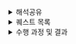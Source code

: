  
<details>
  <summary>해석공유</summary>
    <details>
     <summary>1 주자</summary>
## **개발자 원칙**

### (1) 소스코드레벨에서 오류를 확인하자

(구글링으로 오류 해결하고 넘어가는 경우가 많았는데, 같은 실수를 반복한 적이 많았다. 깊은 학습이 아닌 것 같다, 내것이 아니다)

검색에 의존하지 말고 직접 확인하는 습관을 갖자 -

지속적으로 코드를 분석하면, 코드를 분석하는 힘이 생긴다 -

어떠한 것에 대해 항상 질문을 던져보는 습관을 갖자는 생각이 들었다 -

“정리해보자면, 거의 **왜**라는 질문을 던지고, 이러한 질문을 바탕으로 성장이 생긴다고 생각했다”

### (2) ‘개발자가 성장하는 과정’에 대해

> 오픈 소스 컨트리뷰터가 되었던 경험을 보았음 - 나의 코드와 로직을 먼저 점검해보고 오류를 확인해야겠다는 반성과 다짐을 하게 되었음

> 설계 파트를 정리하면서 읽었음

- UML, 요구사항 명세, 명시적.암시적 설계 등등 다양한 용어에 대한 개념을 확인
- 설계의 중요성
- UML을 최근 사용하지 않는 이유 (실행가능한 소프트웨어 설계를 위해 부가적인 절차가 필요, 설계와 다른 결과물이 나오는 경우가 많음)

> 남과 비교하기보다 자신을 돌이켜보기. 이분법적으로 세상을 바라보지 않기

Ex) 모르는 것과 아는 것 -> 몰랐는데 알게된 것, 아는 척하는 것

<br/>

## **소프트웨어 장인**

### (1) ‘작가의말’에서의 인상깊었던 내용

> 처음으로 소프트웨어공학적으로 깨달음을 얻었던 순간을 책에서 볼 수 있었음

‘애자일’의 개념, 중요한 포인트에 대해 잘 정리되어있었음.

### (2) 작가의 커리어 개발 과정을 재밌게 읽었음

“애자일”에 관해 읽을 때, “항상 가치를 더하는 방향”으로 나아간다는 점이 인상깊었음.

=> 단순히 기능을 추가하는 것이 아니라, 더 나은 방법을 다양하게 모색하고 실험, 한 번 본 코드를 그대로 두지 않음

자기계발 관련한 프로젝트, 블로그, 오픈소스 등에 대한 내용.

=> 사이드 프로젝트와 같이 나의 흥미에 맞는 단위의 작은 프로젝트에 도전해보고 싶다는 생각을 했음

일과 삶 사이의 균형
-p 101. 무엇을 하든지 페이스를 유지하는 것이 중요하다. 일과 삶의 균형을 건강하게 유지하기가 어렵기는 하지만 가능하다.

=> 이번주를 회고하게 되었음.

<br/>

## **함께 자라기**

### ‘애자일로 가는 길’이 핵심 주제였음

=> 처음엔 당연한 말, 추상적인 말이라고 느껴질 수도 있겠지만, 책을 깊이 읽다보면 “현실에 더욱 적합하고” 고정관념을 깰 수 있는 세분화된 방법과 구체적인 예시가 함께 등장함

=> [예시] 훌륭한 개발자들을 팀으로 모아서

- 각자 프로젝트 진행
- 함께 프로젝트 진행

2가지의 방식을 실험해봄. 후자의 방식이 성능이 더 떨어졌음

“애자일”이 틀린 것을 증명하는 예시가 아니라, ‘함께’하면 소통하는 방식이 잘못될 경우 오히려 성과가 떨어질 수도 있다는 의미임

=> 애자일 방식 도입을 설득하거나, 모르는 사람이 읽으면 좋은 책인 것 같음
    </details>
    <details>
     <summary>2 주차</summary>
##  (1) 마이너 원칙을 지켜 나만의 버전을 업그레이드 하자
### 1.0.0 배포하기 그리고 다음 버전 준비하기
#### 7가지 마이너 원칙을 지키다 보면 메이저 버전을 올릴 수 있다.
- 메타 인지 (자신의 속도, 목표)
- 암묵지와 형식지 (직접 분석하고 구현)
- 자존감 지키기 (과거의 자신과 비교)
- 낯선 환경에서 구현하기 (제약사항 추가, 다양한 시도)
- 적절한 회복과 휴식
- 실수를 두려워하지 않되 결과에 반영하지 않고, 빠르게 실수를 찾기 위해 다양한 측면에서 개선
- 사고의 유연성 (지식 공유, 의견 수렴)

지난 금요일에 5번까지의 마이너 원칙을 책을 통해 알 수 있었고, 이를 지키고자 한 주간 노력했습니다.
한 주를 돌이켜 보면, 확실히 노력한 만큼 지키고자 한 원칙들을 생각보다 잘 지켰습니다.
하지만, 오늘 새로 읽고 알게 된 나머지 두 원칙은 확실히 의식하지 않으니 지켜지지 않은 부분이 많은 듯 합니다.
특히 짝 활동이 하루 더 추가된 만큼 함께 프로그래밍 하는 시간 동안 실수를 두려워했습니다. 이러한 두려움으로 인해 검색을 통해 학습한 지식의 예제를 직접 구현하지 않고 그대로 사용하고자 한 순간이 종종 있었습니다. 

이는 제 성장에 도움이 되지 못합니다. 학습한 지식이 형식지 또는 암묵지가 되지 않을 수 있으며, 사고가 확장 또는 깊어지지도 않습니다.

따라서 다음 한 주는 추가로 알게 된 두 마이너 원칙을 의식하여 지켜 네이버 부스트캠프를 통해 버전이 한 단계 혹은 더 업그레이드 된 개발자가 되도록 도전하려 합니다. 

## (2) TDD를 하는 습관을 들이자
- 소프트웨어가 얼마나 빨리 변경 혹은 개선될 수 있느냐는 소프트웨어의 품질이 좋을 수록 더 민첩성을 띄게된다.
- 이때, 소프트웨어 품질에 중요함을 미치는 것은 코드의 품질이라고 볼 수 있다.
- 저자가 강조하는 코드의 품질의 유지하는 방식은 TDD방식을 도입하는 것이다. 많은 개발자들이 테스트 코드를 작성할 시간이 없다는 핑계를 대며 스스로 코드의 품질을 깎고 있다.
- 실제로 업무시에는 리더단에서 Test Code를 도입하지 않으면 사용할 일이 없었고, 나의 주도로 프로젝트를 진행했을 때에도, 테스트 코드 작성을 무시하였다.
- 이번주 미션을 통해서 처음 Jest와 같은 Test Tool을 사용해보았는데, (심지어 몇 번 사용했었던 Nest.js에서는 import가 되어있는 라이브러리이다.)
- 테스트 코드 작성에 추가적인 시간이 드는것은 맞지만, 이로 인해 얻는 시간적, 소프트웨어 품질적 이득은 이를 훨씬 능가한다.
- 이를 항상 기억하고, TDD를 하는 습관을 들이도록 해보자!

## (3) 목표를 달성하는 나만의 기준과 목표 설정 방법
### 목차 선정과정
관심 있는 분야는 아래와 같았습니다.
- 프로덕트 중심주의
- 목표를 달성하는 나만의 기준,GPAM
- 나의 메이저 버전을 업그레이드 하는 마이너 원칙들

룰렛을 추첨을 통해 정함.

### 목표를 달성하는 나만의 기준,GPAM

- Goal를 정하기
- Plan 만들기
- action 하기
- Measure 진행해 결과를 확인한다.


### 목표설정의 안좋은 예시
- 목표(계획)에서 힘든 부분은 평가하기 애매한 요소이다.
ex) 건강하다 이건 무슨 기준으로 평가해야하는지 
 
- 광범위해도 안된다.
ex) 행복하자
- 실제 행동이 불가능한 목표
ex) 복권을 사서 1등 당첨되기
- 결과를 측정할수 없는 목표
ex) 멋있게 집꾸미기, 멋있게라는 기준의 무엇인지


### 목표 설정은 S.M.A.R.T 방법을 소개함.

- S : 개선이 필요한 영역에 대한 구체적인 목표
- M: 진행상황에 대한 측정이 가능한지
- A :실행이 가능한지
- R: 리소스로 현실적으로 가능한지
- T: 결과가 언제 나올지, 기한이 있는지

여기에 육하원칙에서 어떻게를 뺀것을 적용해보면 됩니다.


### 아쉬웠던 점
정보전달글이라서 저자의 주관이 많이 빠져서 아쉬웠음.

### 인상 깊었던 말

- 목표를 세워도 P,A,M이 불가능하면 좋지 않다.
- 목표는 수치화 해야한다

## (4) 가장 학습하기 힘든 직업이 살아남는다
"가장 학습하기 힘든 직업이 살아남는다 했는데 학습하기 힘든 다는 게 무엇일까?"를 생각하며 읽어보았습니다.

<인간이 학습하기 좋은 환경 조건>

목표가 분명
매 순간 선택할 수 있는 행동/선택의 종류가 정해져 있다
매 순간 자신이 목표에 얼마나 근접했는지 알 수 있다.
닫힌 시스템 (예상 못 한 외부 요소가 들어오지 않는)
과거의 선택과결과에 대한 구조화된 기록이 많다
→ 인공지능 시스템에서 유리한 조건
→ 인공지능에게 대체될 수 있음
→ 인공지능에게 대체되지 않기 위해 학습하기 힘든 주제를 잘 다룰 수 있어야 한다.

<학습하기 힘든 환경 주제>

목표가 모호
매 순간 선택할 수 있는 행동이 불확실
매 순간 내 목표에 얼마나 근접했느지 알기 어렵다
열린 시스템(예상 못한 외부요소가 들어오는 경우가 흔한)
과거의 선택과 결과에 대한 구조화된 기록이 별로 없다
컴퓨터화 되지 않기 위해 유리한 요소

독창성
협상
설득
미 노동부에 따른 미래에 컴퓨터로 대체될 확률
프로그래머 : 스펙대로 코드를 만드는 사람 → 48%
소프트웨어 개발자 : 사용자 요구사항을 분석하고 그에 대한 솔루션을 설계 → 4.2%

컴퓨터화 되지 않기 위해, 인공 지능에 대체 되지 않기 위해서는 사용자 요구사항을 분석하고 그에 대한 솔루션을 설계하는 소프트웨어 개발자 방향으로 나아가야 한다.‘협상’, ‘설득’과 같은 사용자와 커뮤니케이션 스킬을 늘리자

## (5) Make it work, then make it better
개발자 원칙의 9장에 나오는 격언입니다. 일단 돌아가게 만든 후, 더 좋게 만들라는 것인데요. 이 원칙은 코드의 효율성을 높이는 작업에도, 기술부채를 줄이는 작업에도 동일하게 적용됩니다. 코드의 효율성을 높이기 이전에, 원하는대로 잘 돌아가게 만드는 것이 더 중요한 것입니다.
코드가 잘 돌아간다면, 좋은 코드를 작성할 차례입니다. 좋은 코드를 작성하기 위한 방법은 가독성, 성능, 유연성을 높이는 것입니다.
그 중 가독성이 가장 중요하게 지켜야할 방법입니다. 코드의 가독성이 낮다면 다른 사람이 코드를 이해하고 수정하는 과정에서 오류가 발생할 가능성이 늘어납니다. 또한, 가독성이 높은 코드를 쓰기 위해서는 규칙을 통일하는 것이 중요합니다. 내가 변수이름을 더 알맞은 이름으로 짓고 싶어도, 전체 변수의 이름을 바꾸는 것이 아니라면 기존에 사용하던 변수 이름이 있다는 그것을 사용해야 합니다. 띄어쓰기, 줄바꿈, 탭 역시 마찬가지입니다.
책의 이런 내용을 읽으면서 그동안 유연성과 가독성을 높이기 위해 팀의 결정과는 상관없이 독단적으로 선택했던 방식들이 떠올랐습니다. 앞으로는 그 무엇보다 잘 동작하는 것과 진정한 가독성을 높이는 방법에 대해 잘 고려하면서 개발을 해야겠습니다.

## (6) 인상깊었던 부분
프로덕트 중심으로 성장하기

이 부분이 많이 공감됐다.

개발을 처음시작할 때, 관련지식이 0인 상태로 시작했는데, 프로젝트를 하다보니

빠르고 그리고 많이 배울 수 있었다.

나한테만 통하는 원칙이 아니고 모두에게 통하는 원칙인 것 같아서 신기했다.

추가로, 마지막 장을 읽으면서

cs공부를 더 열심히 해야겠다고 느꼈다.

공부를하면 세상의 해상도가 달라진다는 글귀가 있다.

나도 개발 공부를 더 해서 코드를 보는 해상도를 높여야겠다고 느꼈다.
    </details>
    <details>
     <summary>3 주차</summary>
## 해석 공유

- **J271_한민수**
    
    > **📚 읽은 책:** 함께 자라기 (김창준)
    
    ❓ **책을 선정한 이유:** 네부캠 챌린지에 입과할 때의 목표가 동료와 함께 성장하는 것이었다. 그래서 제목에 이끌려 이 책을 선정했다.
    
    **👍 인상깊었던 부분:** 학습이 빠른 팀은 어떠한 기술을 학습할 때 리더가 중심이 되어 그것을 기술적인 도전이라기보다 조직적 도전으로 받아들인다. 그래서 새로운 기술을 개개인이 습득해야 하는 것이 아니라 그것을 가지고 함께 일하는 새로운 방법을 만들어간다. 이러한 팀은 새로운 것을 학습할 때 “뭐가 새롭다는거지? 꼭 필요한가?”와 같이 냉소적으로 받아들이는 대신, 새로운 것을 시도해서 성장할 수 있다는 데 흥미를 느낀다고 한다. 또한 속도가 빠른 팀은 뭔가 새로운 것을 제안하고 시도하는 데 열려 있고, 실패에 관대하고 실수를 인정하는 데 부담을 느끼지 않는 심리적으로 보호된 상태에 있다는 특징이 있다.
    
    **☺️ 느낀 점:** 지속 가능한 개발자가 되기 위해서는 빠르게 변화하는 기술의 흐름을 무시하지 않고 궁금해하고, 시도해보는 열정이 필요한 것 같다. 이 책에서 이야기하는 좋은 팀의 특징들은 우리가 생각하는 이상적인 조직의 모습이지만, 결국 그러한 조직에서 일하는 즐거움을 경험하고 싶다면 나 자신부터 많이 변화시켜야 하지 않을까 라는 생각을 하게 된다.
    > 
    
- **S048_이명진**
    
    > **📚 읽은 책:** 개발자 원칙
    
    **👍 인상깊었던 부분**
    “오류를 만날 때가 가장 성장하기 좋을 때 이다.”
    
    대부분의 오류는 스택오버플로에서 검색하면 해결 가능 하다.단순히 여기서 끝내버리면 실제로 깊은 지식을 얻기가 어렵습니다.
    
    한발 더 나아가서 해당 툴의 소스 코드를 확인하는 것으로 관련 에러가 왜 발생하는지 해결하려면 어떻게 해야 하는지 같은 깊은 지식을 얻을 수가 있습니다.
    
     → 이것이 소스 레벨에서 오류를 확인 하라는 주장 !!
    
    지식을 글로 공유해라.
    
    소스레벨에서 이해한 내용을 이해했다면, 결과물로 남기는 것이 중요하다.
    
    이해한 내용을 블로그에 정리하거나 오픈소스에 기여하여 결과물을 남깁니다.
    
    오픈소스 기여, 블로깅 꼭 추천! 저도 못해도 한달에 하나 이상 딥하게 포스팅 하고 있습니다 :)
    > 

- **J004_강준현**
    
    > **📚 읽은 책:** 함께 자라기 (김창준)
    
    **👍 인상깊었던 부분**
    > 
    > 
    > 프로그램언어 배우기
    > 
    > 튜토리얼을 읽을때 뭘 만들지 생각하고 읽기.
    > 
    > 표준라이브러리 소스코드 읽기
    > 
    > 다른 코드를 읽다가 필요한 기능 추가해보기
    > 
    > 실수를 빨리 회복하는 게 중요
    > 
    > 다른사람이 실수 했을 때도 빨리 회복할 수 있게 돕고, 실수를 공개하고 서로 이야기 하고 거기서 배우는 문화.
    > 
    > 동료와 협력하는 것이 중요, 의사소통능력 같은 사회적 기술을 훈련해야함. 도움받기, 피드백 주고받기, 영향력 미치기, 기르치고 배우기, 위임하기 등
    > 
    > **☺️ 느낀 점**
    > 
    > 누구나 생각하는 이상적인 학습 방법을 소개하고 있는 것 같아 리마인드에 좋다는 느낌을 받았지만
    > 
    > 너무 이상적인 방법이라 실천 해야겠다 라는 마음이 막 생기지는 않는 것 같다. 
    > 
    
- **K011_김정현**
    
    > 📖 **읽은 책:** 개발자의 원칙
    ”나의 메이저 버전을 업그레이드하는 마이너 원칙들
    **개발자도 자신을 업그레이드해 차근차근 버전을 올려야한다.**
    💯 **인상 깊었던 부분: 자신에게 알맞는 방향과 속력을 찾아야 공부도 제대로 되는것이다.**
    😎 **느낀점:**지금까지 남들과 비교하면서 내가 너무 느리다고 생각해서 너무 뒤쳐지는게 아닐까? 라는 느낌을 항상 받고 있었는데 이 부분을 읽고나니 나에게 맞는 속도와 방향을 찾고 남들과 비교하지 않고 꾸준히 나아간다면 한층 더 업그레이드된 개발자가 될 수 있지 않을까? 라는 생각을 하게되었습니다!
    > 

- **J226_정유찬**
    
    > **📚 읽은 책:** 소프트웨어 장인 (산드로 만쿠소)
    > 
    > 1. **ch3 중요 내용 정리**
    >     - **소프트웨어 장인정신이란 ?**
    >         - 소프트웨어 장인정신은 소프트웨어 개발의 프로페셔널리즘에 대한 것이다.
    >         - 자신이 하는 일에 주인의식을 가지고 프로페셔널하게 행동하고, 고객이 원하는 것이 무엇이든 달성하도록 돕는다. 다른 개발자에게 배우고 자신의 지식을 나누며, 경험이 부족한 개발자들을 멘토링하는 것이다.
    >     - **소프트웨어 장인정신 매니페스토**
    >         - 소프트웨어 장인정신에 대한 여러 유명인들의 논의를 정리한 것. 소프트웨어 장인정신 구글 그룹에 기록되어 있음.
    >         1. **동작하는 소프트웨어뿐만 아니라, 정교하고 솜씨 있게 만들어진 작품을.**
    >             
    >             시간이 지나도 개발자가 애플리케이션을 수정하는 것을 두려워하게 해선 안된다. 소스 코드는 예측가능하고 유지보수 될 수 있는 상태.
    >             
    >         2. **변화에 대응하는 것이 아니라, 계속해서 가치를 더하는 것을.**
    >             
    >             소프트웨어가 오래될수록 고통과 비용이 아닌 그 가치가 커져야 한다. 소프트웨어의 생명을 늘리면서 변화에 빠르게 대응할 수 있도록 유지.
    >             
    >         3. **개별적으로 협력하는 것 뿐만 아니라, 프로페셔널 커뮤니티를 조성하는 것을.**
    >             
    >             소프트웨어 장인정신의 중심에는 멘토링과 공유가 있다.
    >             
    >         4. **고객과 협업하는 것뿐만 아니라, 생산적인 동반자 관계를.**
    >             
    >             소프트웨어 장인은 공장 노동자가 아니다. 비즈니스를 이해하고, 개선사항을 제안하며, 고객 또는 고용주와 생산적인 동반자 관계를 맺어야 한다. 코드와 관련된 일이 아니면 나의 일이 아니라고 생각하는 개발자는 진정한 소프트웨어 장인이라고 할 수 없다.이 아니면 나의 일이 아니라고 생각하는 개발자는 진정한 소프트웨어 장인이라고 할 수 없다.
    >             
    > 2. **깨달은 점**
    >     - 나는 소프트웨어 장인정신을 잘 갖추고 있나를 돌아보며 반성하였다.
    >         - 코딩할 때 단순히 동작하게만 하는 것이 아니라 유지보수에 용이하게 만들고 있나
    >         - 내 코드를 타인이 읽었을 때 실행이 쉽게 예측가능한가
    >         - 나는 소프트웨어 커뮤니티에 잘 참여하고 있나
    >     - 네이버 부스트캠프를 통해 이러한 소프트웨어 장인정신을 기르고, 코딩할 때 이를 습관화하는 자세를 갖추어야겠다.
    
- **J232_정한힘**
    
    > **📚 읽은 책:** 개발자 원칙
    > 
    > 1. **읽었던 부분 (4장의 내용)**
    >     
    >     꼭 개구리를 만들어야만 공유를 할 수 있을까? 개구리를 완성하지 못하더라도 직접 만들면서 학습한 코드를 공유하면 다른 사람에게 도움이 될 수 있다.  코드는 생각 과정이 생략된 여러 가지 해결 방법 중에 하나일 뿐이고, 사소한 실수부터 차곡차곡 경험해야 결과로 만들어지는 코드가 나의 것이 된다.
    >     
    >     프로그래밍 연습이 충분히 되어 있지 않아서 정말 어디서부터 작업을 시작해야할지 모르겠다면, 무조건 따라 하기 단계가 필요할 수 있다. 하지만 너무 반복하다 보면 자기 스스로 잘한다는 함정에 빠질 수 있기에, 다른 사람 코드를 눈으로 읽으면서 머릿속으로만 구조화를 시도한 후, 백지에 나만의 방식으로 작성해보자.
    >     
    > 2. **깨달은 점**
    >     
    >     이 부분이 이번 챌린지 기간동안의 나에게 필요한 부분이였다고 생각합니다. 나는 객체지향 프로그래밍 연습이 충분히 되어 있지 않아서 클래스 구조를 짜는 것부터 두려움을 느꼈습니다. (지금도 어떤 방식이 올바른지 잘 모르겠습니다) 아마도 제가 찾던 내용은 과학자들이 찾는 수식이 아니였을까 싶습니다. 두려움을 느끼는 시간동안 방법을 몰라서 많은 시간을 낭비하게 됐는데, 미션을 내려놓더라도 무조건 따라하기 방식을 사용했어야 한다는 생각이 듭니다. 동료들의 코드를 살펴보면서 어느 정도 틀은 있지만 정답은 없다는것을 느낍니다. 
    >     
    >     또한 피어세션을 여러번 진행하면서 코드는 생각 과정이 생략된 여러 가지 해결 방법 중에 하나라는 점을 느끼고 있습니다. 동료들의 코드를 보면서 수준이 높은 코드일수록 문제 해결 과정이 생략되어있으면 이해하기도 어려웠고 코드에서 전하는 이야기의 흐름을 따라가기가 어려웠습니다. 저도 문제 해결 과정이 의식의 흐름대로 진행되거나 코드 리뷰 형식으로 진행되는 경우가 많은데 이 부분을 해결하고 싶다고 생각합니다.
    >
    </details>
</details>

 
<details>
  <summary>퀘스트 목록</summary>
   <details>
    <summary>1 주차</summary>
## 🫣 양심에 찔린 휴식

- 커피 한 잔을 마시면서 나는 어떤 개발자가 되고 싶은지 고민하기
- 침대에 누워서 챌린지 입과 전 썼던 다짐글 다시 읽어보기
- 30분 침대에 누워 10분 독서, 20분 휴식하기

## 🤷‍♂️ 에라 모르겠다 휴식

- 일주일 동안 아무것도 안 해도 된다면,
어디를 여행가고 싶은지와 이유를 적어주세요
- 노래방 점수 찍어서 올리기
    - 80점 이상만 인정합니다.
- 제일 먹고 싶은 음식 먹고 인증샷 찍어서 올리기
   </details>
   <details>
    <summary>2 주차</summary>
## ﹖？ 퀘스트 목록 ﹖？

- 1주차 퀘스트는 휴식치고는 너무 하는게 많다.
- 이것이 진짜 휴식이다.
- 시간 지나면 다 도태되는 겁니다... 다...

### 척추 요정 🧚
이유 : 척추요정은 모두의 건강을 책임집니다.

- 슬랙에 글 올리고 캡처하기
- 하루 한번 랜덤 시간
- Random채널에서 J071_김태원님처럼 해주시면 됩니다.

### 노래 추천 🎧
이유: 사탕같은 달콤한 간식은 좋은 휴식이  되어주죠. 다른 사람의 귀에 캔디같은 노래를 넣어주세요.
`네 귀에 캔디 🍭`

- 슬랙에 추천 글 올리고 캡처하기
- 주에 2회 이상

### 산책 30분 🚶🚶‍♀️
이유: 문화체육관광부에서 권장하는 하루 권장 산책 시간을 차용했습니다.

- 산책하는 사진 찍기
- 주에 2회 이상

### 코어 수면 시간 지키기 (7시간 30분) 🛌
이유: 코어 운동은 항상 중요합니다. 코어 수면도 운동시켜주세요.

- 핸드폰 사용시간으로 인증하기
- 표에 수면, 기상 시간 기록하기

### 유튜브 영상추천 📽️
이유: 도파민의 보충은 항상 필요하다.

- 슬랙에 재밌다고 느낀 유튜브 영상 추천하기 **(개발 관련 안됌)**
- 주에 2회 이상

### 오늘의 명경기 (올림픽) 🏟️
이유: 지구촌의 축제 `올림픽`. 미션에도 불구하고 참을 수 없습니다.

- 슬랙에 올림픽 경기 하나 보고 인증샷 올리기
- 어떤부분이 명경기였는지 설명도 작성하기
- 주에 2회 이상
   </details>
   <details>
    <summary>3 주차</summary>
## 3주차 퀘스트

### 코어 수면 시간 지키기 (7시간 30분) 🛌

이유: 그대로 이어 가려고 합니다..! 수면시간은 매우 중요하니까 이어나가겠습니다.

실제로 과제를 무리하게 밤새워서까지 진행한 경험이 있습니다. 밤을 새우고 과제를 하고 피어 세션을 하고 짝 프로그래밍까지 진행을 하였는데 다음날까지 무리가 생겨서 시간 대비 효율을 느끼지 않았습니다.

따라서 잠은 무조건 자야하고,  본인 패턴에 맞게 자는게 중요하다고 생각합니다.

그 이후로 저는 1시면 무조건 자고 6시30분에 기상하는걸 택했는데요!

1시까지 하다가 완성 못하면 아침에 피어세션 전에 못한 것을 살펴 봤습니다.

일찍 일어나서 제 코드를 볼 여유도 피어분들의 코드를 볼 여유가 있어서 수면 패턴은 꼭 지켜야 한다고 생각합니다.!

- 핸드폰 사용시간으로 인증하기
- 표에 수면, 기상 시간 기록하기

### 산책 30분 🚶🚶‍♀️

이유: 그대로 이어가려고 합니다. 산책은 언제나 옳습니다. 매일 집에만 있다보니 건강이 악화되는게 느껴집니다. 산책하면 육체적 건강도 좋아지고 정신적 건강도 좋아집니다.

- 산책하는 사진 찍기
- 주에 2회 이상

### 노래 추천 🎧 → 개발할 때 듣기 좋은 노래 추천🎧

이유: 전 개발할 때 일반적인 노래(발라드, 팝송, 드라마 ost 등)보다 개발할 때 듣기 좋은 노래를 따로 선정해 듣는 것이 능률이 올라가는 효과를 받았습니다. 졸릴 때 노래를 들으면 잠도 깨고, 개발 효율이 상승합니다.

- 슬랙에 추천 글 올리고 캡처하기
- 주에 2회 이상

### 유튜브 영상추천 📽️

이유: 도파민의 보충은 항상 필요하다. 

수정 이유: 도파민에 절여진 현대인에게 도파민이 필요한 유튜브 영상말고 힐링을 할 수 있는 영상을 추천했으면 좋겠다 생각해 수정하겠습니다.

- 슬랙에 힐링이 된다고 느낀 유튜브 영상(파인애플 집에서 키우기 등) 추천하기 **(개발 관련 안됌)**
- 주에 2회 이상

### 이번주의 진 명경기 (올림픽) 🏟️

이유: 지구촌의 축제 `올림픽`. 미션에도 불구하고 참을 수 없습니다. 

**수정한 이유**: 지구촌의 축제 `올림픽` 놓칠 수 없죠 **하지만** 마지막주인 만큼 **조금은** 참는게 어떨까요?

- 슬랙에 올림픽 경기 보고 인증샷 올리기
    - 아니라면 단지 재밌던 경기를 캠퍼분들에게 추천해줘도 괜찮습니다!
- ~~주에 2회 이상~~   ⇒ **딱 1경기**

### 척추 요정 🧚

이유 : 척추요정은 모두의 건강을 책임집니다.

수정 내용: 1, 2주차때 수행해주신 분들이 마치 정말 요정이 이야기해주는 것처럼 슬랙에 글도 예쁘게 써주셨는데, 이 미션을 받는 사람에 따라서는 시간적으로 부담이 될 수 있다고 생각이 됩니다. 그래서 하루 한 번 척추 운동 관련 유튜브 영상을 캠퍼분들에게 리마인드 해주는 것으로도 척추요정의 역할을 충분히 할 수 있을 것 같습니다.

- 하루 한 번 랜덤 시간에 유튜브에서 척추 스트레칭 영상 찾아서 슬랙 랜덤채널에 짧은 안부인사와 함께 공유하고 캡처하기
- 늘 다른 영상을 추천해줄 필요는 없습니다. ‘리마인드’를 중요하게 생각해주세요
   </details>
</details>


 <details>
        <summary>수행 과정 및 결과</summary>
        <details>
            <summary>1주차</summary>
            <details>
                <summary>J132_서정범</summary>
                <p><strong>퀘스트</strong></p>
                <ul>
                    <li><strong>커피 한 잔을 마시면서 나는 어떤 개발자가 되고 싶은지 고민하기</strong></li>
                    <li>바쁜 와중에 잠시 휴식을 취하면서 나아가고자 하는 방향에 대해서 생각해보면 좋을 것 같아요.</li>
                    <li>제가 되고 싶은 개발자는 협업하는 팀원분들이 저에게 의지할 수 있는 개발자가 되는 것이 목표입니다. 이것은 단순히 개발 실력만을 이야기 하는 것이 아닌 커뮤니케이션 스킬 및 여러가지 협업 능력도 포함된다고 생각합니다. 물론 베이스가 개발자이니 개발 환경에서 발생한 문제를 해결하는 능력은 기본적으로 중요하고 이를 위해서 여러 가지 상황을 고려하고 여러 해결책을 제시 할 수 있는 사람이 되는 것이 1차적인 목표겠지만, 이를 표현하는 것 그리고 평소에 신뢰를 쌓는 것들은 다른 능력도 요구된다고 생각합니다. 이를 위해서 스스로에 대해서 계속해서 생각하고 부족한 부분을 채워가는 개발자가 되려고 합니다.</li>
                </ul>
            </details>
            <details>
                <summary>J183_이석규</summary>
                <p><strong>퀘스트</strong></p>
                <ul>
                    <li>산책 중 가장 마음에 들었던 순간 사진 찍어서 올리기</li>
                    <li>정신건강과 육체건강을 다 챙길 수 있을 것 같습니다.</li>
                </ul>
                <p><strong>퀘스트</strong></p>
                <ul>
                    <li>비도 많이 오고, 과제도 못 끝낸 적이 많아 산책을 다니기 힘들었습니다. 대신 주말에 평소 가고싶었던 피자집을 가서 정신건강을 챙겼습니다.</li>
                    <li>아무래도 이 템포로 공부를 계속하려면 육체적으로 많이 힘들 것 같다. 다른 분들 헬스장 빼먹지 않고 가시는것을 본받아 헬스등록해야겠다……</li>
                </ul>
                <img width="600" alt="image" src="https://github.com/user-attachments/assets/f7aa478f-a10d-4433-af57-cf7b75f07984"></br>
            </details>
            <details>
                <summary>J213_장서윤</summary>
                <p><strong>퀘스트</strong></p>
                <ul>
                    <li><strong>일주일 동안 아무것도 안 해도 된다면, 어디를 여행가고 싶은지와 이유를 적어주세요</strong></li>
                    <li>챌린지 기간동안 바빠서 다른 생각을 할 여유가 없어졌는데, 고민해보는 시간을 가져보고 싶어요!</li>
                </ul>
                <p><strong>결과</strong></p>
                <ul>
                    <li>베트남 다낭에 가고 싶어요! 챌린지 발표를 기다리는 동안에 베트남 다낭에 있었는데,초반에는 네부캠 결과를 기다리는 것 때문에 제대로 못 놀았거든요..! 다행히 결과를 받고나서는 재밌게 놀았지만, 약간 아쉬움이 남았어서, 더 놀고 싶습니당!</li>
                </ul>
            </details>
            <details>
                <summary>K018_김희준</summary>
                <p><strong>퀘스트</strong></p>
                <ul>
                    <li><strong>커피 한 잔을 마시면서 나는 어떤 개발자가 되고 싶은지 고민하기</strong></li>
                    <li>어떤 개발자로 성장하고 싶은지 이번 챌린지를 기회로 잘 정리해가고 싶은 마음에 선정하였습니다.</li>
                </ul>
            </details>
            <details>
                <summary>J031_김도훈</summary>
                <p><strong>퀘스트</strong></p>
                <ul>
                    <li><strong>커피 한 잔을 마시면서 나는 어떤 개발자가 되고 싶은지 고민하기</strong></li>
                    <li>챌린지 기간 동안 쫓기듯 미션을 수행했는데, 커피 한 잔의 여유가 필요한 것 같아요!</li>
                    <li><strong>산책 중 가장 마음에 들었던 순간 사진 찍어서 올리기</strong></li>
                    <li>평소 산책을 좋아해서 저녁에 산책 나갈 때마다 찍고 싶어요!</li>
                </ul>
                <p><strong>수행 결과</strong></p>
                <ul>
                    <li>커피를 마시면서 시니어 개발자가 되고 싶다는 목표로 전문성을 가진 개발자와 멘토링과 같이 함께 성장하는 개발자가 되고 싶다고 생각했습니다. 대단한 개발 실력을 가진 사람은 정말 많고 이것은 단순히 시간이 지남에 따라 가질 수 있는 능력은 아니라고 생각합니다. 그래서 함께 성장하며 소통하는 개발자가 되고 싶다고 생각했습니다.</li>
                    <li>본가가 전주라서 한옥마을로 산책을 갔다 왔습니다. + 전북대도 갔다 왔습니다!</li>
                    <img width="600" alt="image" src="https://github.com/user-attachments/assets/87a2507e-12a6-421f-aa01-c12fdaa9318a"></br>
                    <img width="600" alt="image" src="https://github.com/user-attachments/assets/533ecd83-dc93-4f28-a5d4-268caeac98e8"></br>
                </ul>
            </details>
            <details>
                <summary>S021_문영균</summary>
                <p><strong>퀘스트</strong></p>
                <blockquote>
                    노래 한 곡 들으며 저녁 메뉴 고민해서 올리기
                </blockquote>
                <p>이유: 어차피 매일 고민하는 저녁 모두와 공유하자!</p>
                <img width="896" alt="image" src="https://github.com/user-attachments/assets/64f2e9e6-b909-48b6-bffb-9ac1d09c25d8"></br>
                <img width="586" alt="image" src="https://github.com/user-attachments/assets/f990bebc-45ff-4aa5-9261-4c9b430a91fc"></br>
                <img width="471" alt="image" src="https://github.com/user-attachments/assets/174e5b16-fc48-4e23-9e93-f6494995e53c"></br>
                <img width="486" alt="image" src="https://github.com/user-attachments/assets/7607429a-ee06-4d39-b0a0-389c7dfb53d8"></br>
                <p><strong>후기</strong></p>
                <ul>
                    <li>다른 사람들에게 알려줘야 하기때문에 좀 더 식사에 신경쓸 수 있게되어 좋았습니다.</li>
                    <li>며칠 식사사진을 올리니 다른 분들도 사진을 올려주셔서 좋았습니다.</li>    
                </ul>
            </details>
        </details>
        <details>
            <summary>2주차</summary>
            <details>
                <summary>S006_구병조</summary>
                <p><strong>올림픽</strong></p>
             
![여자 양궁 단체](https://thumbnews.nateimg.co.kr/view610///news.nateimg.co.kr/orgImg/ns/2024/07/29/NISI20240729_0020435674_web.jpg)

한국의 단체 여자 양궁팀이 이번에 금메달을 따면서 대회 10연패를 달성했습니다. 사실 이번 대회는 압도적인 실력으로 찍어 누르기 보다는 꽤나 짜릿하게 결승까지 진행했습니다.
사실 올림픽에서 양궁하면 “한국을 가장 늦게 만나는 팀이 은메달을 따는 대회”라는 말이 있을 정도로 계속해서 좋은 성적을 계속 이뤘는데요. 이게 좋기도 하지만, 선수분들에게는
오히려 더 큰 압박감이 되지 않았을까 합니다. 그것을 이겨내고 끝가지 목표를 달성한 단체 여자 양궁팀에 박수를 보냅니다. 그리고 앞으로도 부담감을 내려놓고 즐기는 모습을 볼 수
있었으면 합니다 !

![혼성 탁구](https://flexible.img.hani.co.kr/flexible/normal/970/692/imgdb/original/2024/0730/20240730503677.jpg)

신유빈, 임종훈 선수가 혼성 탁구에서 동메달을 따냈습니다. 사실 준결승에서 ~~탁구 하나는 기가 막히게 잘하는~~ 중국팀을 만나서 분전했으나 아쉽게 패배했습니다. 그래도 최강의 팀에게 세트도
가져오면서 날카로운 폼을 보여줬는데요. 아쉬움을 뒤로하고 시작한 동메달 결정전, 홍콩팀을 상대로 4:0으로 완파를 하며 승리했습니다. 마지막 4세트는 홍콩의 게임포인트 상황에서 끝까지 포기하지
않고 추격해서 결국 한 세트도 내주지 않고 가져가는 모습이 정말 짜릿했습니다. 임종훈 선수의 전역을 축하하고, 신유빈 선수는 개인 준결승도 잘 치뤘으면 합니다 !

![신유빈](https://thumbnews.nateimg.co.kr/view610///news.nateimg.co.kr/orgImg/sg/2024/08/01/20240801523296.jpg)
            </details>
            <details>
                <summary>K030_서건</summary>
                <p><strong>척추요정</strong></p>
            </details>
            <details>
                <summary>J100_박경희</summary>
                <p><strong>노래</strong></p>
<img width="480" alt="image" src="https://github.com/user-attachments/assets/b896810d-f67a-4011-ad30-c3dee532ca88"></br>
            </details>
            <details>
                <summary>J222_정명기</summary>
                <p><strong>매일 아침 산책</strong></p>
<img width="480" alt="image" src="https://github.com/user-attachments/assets/c1ea9dad-73bc-41ff-b6c0-7a67f7946b38"></br>
- 대구 수목원  
<img width="480" alt="image" src="https://github.com/user-attachments/assets/566b4041-6083-4685-aed5-7de709770858"></br>
- 집 앞 공원    
            </details>
            <details>
                <summary>J277_허찬영</summary>
                <p><strong>노래</strong></p>
            </details>
            <details>
                <summary>J121_배승혁</summary>
                <p><strong>퀘스트</strong></p>
                <blockquote>
                    ### 노래 추천 🎧
                </blockquote>
                <p>이유: 학습에 바빠 여유없이 진행했던 것 같습니다. 음악도 들으면서 조금 여유를 가지고 학습하려고 합니다. </p>
                <p><strong>수행 결과</strong></p>
                  <img width="480" alt="image" src="https://github.com/user-attachments/assets/fe1cc9cd-65bd-4733-87e7-dd2d4554a6f1"></br>
             <img width="480" alt="image" src="https://github.com/user-attachments/assets/b953890f-504a-4353-9323-6e4fd2d46699"></br>
                <p><strong>후기</strong></p>
                <ul>
                    <li>미션 해결을 위해 여러 학습 자료를 찾아보고 분석하기 앞서 잠시 노래도 찾아보고, 좋은 노래를 추천하며 다른 사람들과 소통할 수 있었습니다. 다른 사람이 올린 노래를 듣는 것도 좋은 것 같네요.</li>
                </ul>
            </details>
        </details>

         <summary>3주차</summary>
            <details>
                <summary>J011_고은태</summary>
                <p><strong>퀘스트</strong></p>
                  <ul>
                    <li><strong>코어 수면 시간 지키기 (7시간 30분) 🛌</strong></li>
                </ul>
            </details>
            <details>
                <summary>K030_박현준</summary>
                <p><strong>퀘스트</strong></p>
                    <ul>
                    <li><strong>척추 요정 🧚</strong></li>
                </ul>
            </details>
            <details>
                <summary>K039_이지학</summary>
                <p><strong>퀘스트</strong></p>
                    <ul>
                    <li><strong>산책 30분 🚶🚶‍♀️</strong></li>
                </ul>
            </details>
            <details>
                <summary>J125_백준원</summary>
                <p><strong>퀘스트</strong></p>
                    <ul>
                    <li><strong>이번주의 진 명경기 (올림픽) 🏟️</strong></li>
                </ul>
            </details>
            <details>
                <summary>J234_정헤인</summary>
                <p><strong>퀘스트</strong></p>
                <ul>
                    <li><strong>유튜브 영상추천 📽️</strong></li>
                </ul>
                <p><strong>수행 결과</strong></p>
            </details>
            <details>
                <summary>J280_홍창현</summary>
                <p><strong>퀘스트</strong></p>
                                <ul>
                    <li><strong>노래 추천 🎧 → 개발할 때 듣기 좋은 노래 추천🎧</strong></li>
                </ul>
            </details>
        </details>
</details>


